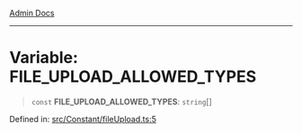 [Admin Docs](/)

***

# Variable: FILE\_UPLOAD\_ALLOWED\_TYPES

> `const` **FILE\_UPLOAD\_ALLOWED\_TYPES**: `string`[]

Defined in: [src/Constant/fileUpload.ts:5](https://github.com/PalisadoesFoundation/talawa-admin/blob/main/src/Constant/fileUpload.ts#L5)
